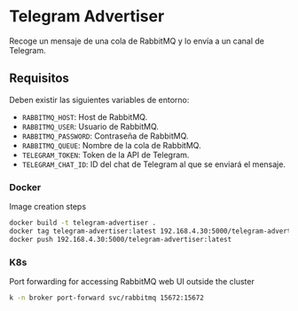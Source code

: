 # Telegram Advertiser

Recoge un mensaje de una cola de RabbitMQ y lo envía a un canal de Telegram.

## Requisitos

Deben existir las siguientes variables de entorno:

- `RABBITMQ_HOST`: Host de RabbitMQ.
- `RABBITMQ_USER`: Usuario de RabbitMQ.
- `RABBITMQ_PASSWORD`: Contraseña de RabbitMQ.
- `RABBITMQ_QUEUE`: Nombre de la cola de RabbitMQ.
- `TELEGRAM_TOKEN`: Token de la API de Telegram.
- `TELEGRAM_CHAT_ID`: ID del chat de Telegram al que se enviará el mensaje.

### Docker

Image creation steps

``` bash
docker build -t telegram-advertiser .
docker tag telegram-advertiser:latest 192.168.4.30:5000/telegram-advertiser:latest
docker push 192.168.4.30:5000/telegram-advertiser:latest
```

### K8s

Port forwarding for accessing RabbitMQ web UI outside the cluster

``` bash
k -n broker port-forward svc/rabbitmq 15672:15672
```
